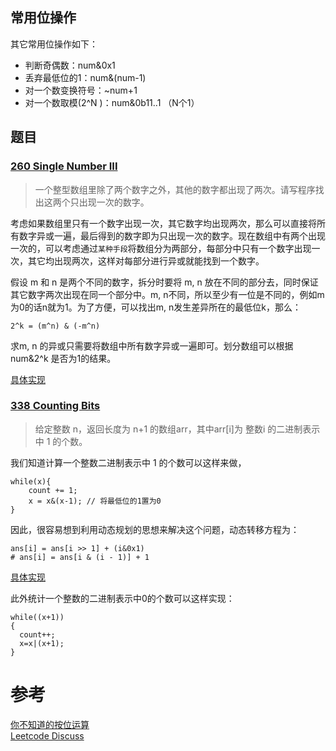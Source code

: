 

## 常用位操作




其它常用位操作如下：

* 判断奇偶数：num&0x1  
* 丢弃最低位的1：num&(num-1)
* 对一个数变换符号：~num+1
* 对一个数取模(2^N )：num&0b11..1 （N个1）

## 题目

### [260 Single Number III](https://leetcode.com/problems/single-number-iii/)

> 一个整型数组里除了两个数字之外，其他的数字都出现了两次。请写程序找出这两个只出现一次的数字。

考虑如果数组里只有一个数字出现一次，其它数字均出现两次，那么可以直接将所有数字异或一遍，最后得到的数字即为只出现一次的数字。现在数组中有两个出现一次的，可以考虑通过`某种手段`将数组分为两部分，每部分中只有一个数字出现一次，其它均出现两次，这样对每部分进行异或就能找到一个数字。

假设 m 和 n 是两个不同的数字，拆分时要将 m, n 放在不同的部分去，同时保证其它数字两次出现在同一个部分中。m, n不同，所以至少有一位是不同的，例如m为0的话n就为1。为了方便，可以找出m, n发生差异所在的最低位k，那么：

    2^k = (m^n) & (-m^n)

求m, n 的异或只需要将数组中所有数字异或一遍即可。划分数组可以根据num&2^k 是否为1的结果。

[具体实现](https://github.com/xuelangZF/LeetCode/blob/master/BitManipulation/260_SingleNumberIII.py)

### [338 Counting Bits](https://leetcode.com/problems/counting-bits/)

> 给定整数 n，返回长度为 n+1 的数组arr，其中arr[i]为 整数i 的二进制表示中 1 的个数。

我们知道计算一个整数二进制表示中 1 的个数可以这样来做，

    while(x){
        count += 1;
        x = x&(x-1); // 将最低位的1置为0
    }

因此，很容易想到利用动态规划的思想来解决这个问题，动态转移方程为：

    ans[i] = ans[i >> 1] + (i&0x1)
    # ans[i] = ans[i & (i - 1)] + 1

[具体实现](https://github.com/xuelangZF/LeetCode/blob/master/BitManipulation/338_CountingBits.py)
        
此外统计一个整数的二进制表示中0的个数可以这样实现：

    while((x+1))
    {
      count++;
      x=x|(x+1);
    }


# 参考  
[你不知道的按位运算](http://selfboot.cn/2015/09/23/something_about_bit_operation/)  
[Leetcode Discuss](https://leetcode.com/discuss/52351/accepted-java-space-easy-solution-with-detail-explanations)

